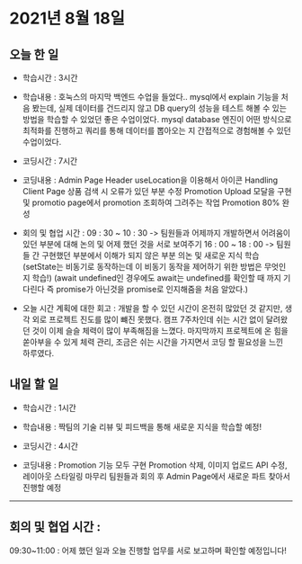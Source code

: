# 2021년 8월 18일

## 오늘 한 일

- 학습시간 : 3시간
- 학습내용 :
  호눅스의 마지막 백엔드 수업을 들었다..
  mysql에서 explain 기능을 처음 봤는데, 실제 데이터를 건드리지 않고 DB query의 성능을 테스트 해볼 수 있는 방법을
  학습할 수 있었던 좋은 수업이었다.
  mysql database 엔진이 어떤 방식으로 최적화를 진행하고 쿼리를 통해 데이터를 뽑아오는 지 간접적으로 경험해볼 수 있던 수업이었다.

- 코딩시간 : 7시간
- 코딩내용 :
  Admin Page Header useLocation을 이용해서 아이콘 Handling
  Client Page 상품 검색 시 오류가 있던 부분 수정
  Promotion Upload 모달을 구현 및 promotio page에서 promotion 조회하여 그려주는 작업
  Promotion 80% 완성

- 회의 및 협업 시간 :
  09 : 30 ~ 10 : 30 -> 팀원들과 어제까지 개발하면서 어려움이 있던 부분에 대해 논의 및 어제 했던 것을 서로 보여주기
  16 : 00 ~ 18 : 00 -> 팀원들 간 구현했던 부분에서 이해가 되지 않은 부분 의논 및 새로운 지식 학습 (setState는 비동기로 동작하는데 이 비동기 동작을 제어하기 위한 방법은 무엇인지 학습!)
  (await undefined인 경우에도 await는 undefined를 확인할 때 까지 기다린다 즉 promise가 아닌것을 promise로 인지해줌을 처음 알았다.)

- 오늘 시간 계획에 대한 회고 :
  개발을 할 수 있던 시간이 온전히 많았던 것 같지만, 생각 외로 프로젝트 진도를 많이 뺴진 못했다.
  캠프 7주차인데 쉬는 시간 없이 달려왔던 것이 이제 슬슬 체력이 많이 부족해짐을 느꼈다. 마지막까지 프로젝트에 온 힘을 쏟아부을 수 있게
  체력 관리, 조금은 쉬는 시간을 가지면서 코딩 할 필요성을 느낀 하루였다.

## 내일 할 일

- 학습시간 : 1시간
- 학습내용 :
  짝팀의 기술 리뷰 및 피드백을 통해 새로운 지식을 학습할 예정!

- 코딩시간 : 4시간
- 코딩내용 :
  Promotion 기능 모두 구현
  Promotion 삭제, 이미지 업로드 API 수정, 레이아웃 스타일링 마무리
  팀원들과 회의 후 Admin Page에서 새로운 파트 찾아서 진행할 예정

---

## 회의 및 협업 시간 :

09:30~11:00 : 어제 했던 일과 오늘 진행할 업무를 서로 보고하며 확인할 예정입니다!
